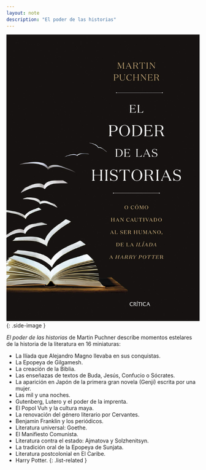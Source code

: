 ```yaml
---
layout: note
description: "El poder de las historias"
---
```


![El poder de las historias][1]
{: .side-image }

*El poder de las historias* de Martin Puchner describe momentos estelares de la
historia de la literatura en 16 miniaturas:

- La Ilíada que Alejandro Magno llevaba en sus conquistas.
- La Epopeya de Gilgamesh.
- La creación de la Biblia.
- Las enseñazas de textos de Buda, Jesús, Confucio o Sócrates.
- La aparición en Japón de la primera gran novela (Genji) escrita por una mujer.
- Las mil y una noches.
- Gutenberg, Lutero y el poder de la imprenta.
- El Popol Vuh y la cultura maya.
- La renovación del género literario por Cervantes.
- Benjamin Franklin y los periódicos.
- Literatura universal: Goethe.
- El Manifiesto Comunista.
- Literatura contra el estado: Ajmatova y Solzhenitsyn.
- La tradición oral de la Epopeya de Sunjata.
- Literatura postcolonial en El Caribe.
- Harry Potter.
{: .list-related }


[1]: /assets/images/notes/el-poder-de-las-historias.jpg
